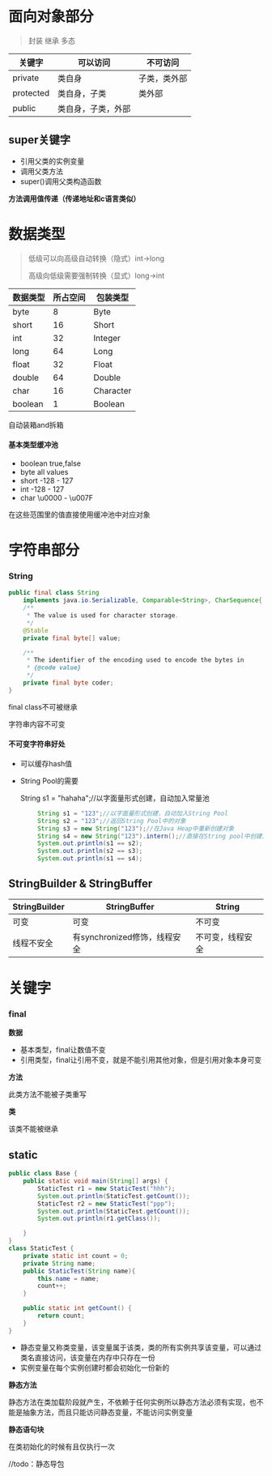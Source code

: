 # 面向对象部分

> 封装 继承 多态

| 关键字    | 可以访问           | 不可访问     |
| --------- | ------------------ | ------------ |
| private   | 类自身             | 子类，类外部 |
| protected | 类自身，子类       | 类外部       |
| public    | 类自身，子类，外部 |              |

## super关键字

+ 引用父类的实例变量
+ 调用父类方法
+ super()调用父类构造函数

**方法调用值传递（传递地址和c语言类似）**

# 数据类型

> 低级可以向高级自动转换（隐式）int->long
>
> 高级向低级需要强制转换（显式）long->int

| 数据类型 | 所占空间 | 包装类型  |
| -------- | -------- | --------- |
| byte     | 8        | Byte      |
| short    | 16       | Short     |
| int      | 32       | Integer   |
| long     | 64       | Long      |
| float    | 32       | Float     |
| double   | 64       | Double    |
| char     | 16       | Character |
| boolean  | 1        | Boolean   |

自动装箱and拆箱

#### 基本类型缓冲池

+ boolean true,false
+ byte all values
+ short -128 - 127
+ int -128 - 127
+ char \u0000 - \u007F

在这些范围里的值直接使用缓冲池中对应对象



# 字符串部分

### String

```  java
public final class String
    implements java.io.Serializable, Comparable<String>, CharSequence{
    /**
     * The value is used for character storage.
     */
    @Stable
    private final byte[] value;

    /**
     * The identifier of the encoding used to encode the bytes in
     * {@code value}
     */
    private final byte coder;
}
```

final class不可被继承

字符串内容不可变

#### 不可变字符串好处

+ 可以缓存hash值

+ String Pool的需要

  String s1 = "hahaha";//以字面量形式创建，自动加入常量池

``` java
		String s1 = "123";//以字面量形式创建，自动加入String Pool
        String s2 = "123";//返回String Pool中的对象
        String s3 = new String("123");//在Java Heap中重新创建对象
        String s4 = new String("123").intern();//直接在String pool中创建对象
        System.out.println(s1 == s2);
        System.out.println(s2 == s3);
        System.out.println(s1 == s4);
```

## StringBuilder & StringBuffer

| StringBuilder | StringBuffer                 | String           |
| ------------- | ---------------------------- | ---------------- |
| 可变          | 可变                         | 不可变           |
| 线程不安全    | 有synchronized修饰，线程安全 | 不可变，线程安全 |

# 关键字

### final

**数据**

+ 基本类型，final让数值不变
+ 引用类型，final让引用不变，就是不能引用其他对象，但是引用对象本身可变

**方法**

此类方法不能被子类重写

**类**

该类不能被继承

## static

``` java
public class Base {
    public static void main(String[] args) {
        StaticTest r1 = new StaticTest("hhh");
        System.out.println(StaticTest.getCount());
        StaticTest r2 = new StaticTest("ppp");
        System.out.println(StaticTest.getCount());
        System.out.println(r1.getClass());

    }
}
class StaticTest {
    private static int count = 0;
    private String name;
    public StaticTest(String name){
        this.name = name;
        count++;
    }

    public static int getCount() {
        return count;
    }
}
```

+ 静态变量又称类变量，该变量属于该类，类的所有实例共享该变量，可以通过类名直接访问，该变量在内存中只存在一份
+ 实例变量在每个实例创建时都会初始化一份新的

**静态方法**

静态方法在类加载阶段就产生，不依赖于任何实例所以静态方法必须有实现，也不能是抽象方法，而且只能访问静态变量，不能访问实例变量

**静态语句块**

在类初始化的时候有且仅执行一次

//todo：静态导包



